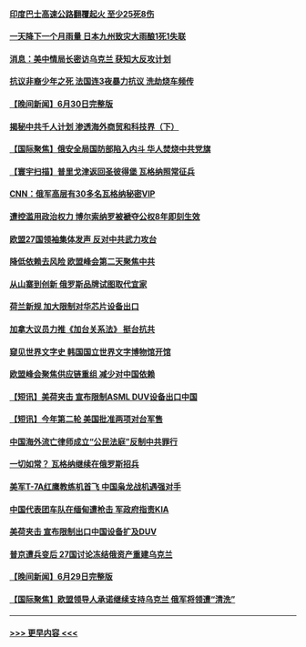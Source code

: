 #### [印度巴士高速公路翻覆起火 至少25死8伤](../pages/prog202/a103741343.md?t=07011843) 
#### [一天降下一个月雨量 日本九州致灾大雨酿1死1失联](../pages/prog202/a103741316.md?t=07011843) 
#### [消息：美中情局长密访乌克兰 获知大反攻计划](../pages/prog202/a103741317.md?t=07011843) 
#### [抗议非裔少年之死 法国连3夜暴力抗议 洗劫烧车频传](../pages/prog202/a103741284.md?t=07011843) 
#### [【晚间新闻】6月30日完整版](../pages/prog202/a103741208.md?t=07011843) 
#### [揭秘中共千人计划 渗透海外商贸和科技界（下）](../pages/prog202/a103741235.md?t=07011843) 
#### [【国际聚焦】俄安全局国防部陷入内斗 华人焚烧中共党旗](../pages/prog202/a103741225.md?t=07011843) 
#### [【寰宇扫描】普里戈津返回圣彼得堡 瓦格纳照常征兵](../pages/prog202/a103741223.md?t=07011843) 
#### [CNN：俄军高层有30多名瓦格纳秘密VIP](../pages/prog202/a103741248.md?t=07011843) 
#### [遭控滥用政治权力 博尔索纳罗被褫夺公权8年即刻生效](../pages/prog202/a103741227.md?t=07011843) 
#### [欧盟27国领袖集体发声 反对中共武力攻台](../pages/prog202/a103741173.md?t=07011843) 
#### [降低依赖去风险 欧盟峰会第二天聚焦中共](../pages/prog202/a103741094.md?t=07011843) 
#### [从山寨到创新 俄罗斯品牌试图取代宜家](../pages/prog202/a103741103.md?t=07011843) 
#### [荷兰新规 加大限制对华芯片设备出口](../pages/prog202/a103741092.md?t=07011843) 
#### [加拿大议员力推《加台关系法》 挺台抗共](../pages/prog202/a103741014.md?t=07011843) 
#### [窥见世界文字史 韩国国立世界文字博物馆开馆](../pages/prog202/a103740956.md?t=07011843) 
#### [欧盟峰会聚焦供应链重组 减少对中国依赖](../pages/prog202/a103740952.md?t=07011843) 
#### [【短讯】美荷夹击 宣布限制ASML DUV设备出口中国](../pages/prog202/a103740949.md?t=07011843) 
#### [【短讯】今年第二轮 美国批准两项对台军售](../pages/prog202/a103740948.md?t=07011843) 
#### [中国海外流亡律师成立“公民法庭”反制中共罪行](../pages/prog202/a103740861.md?t=07011843) 
#### [一切如常？ 瓦格纳继续在俄罗斯招兵](../pages/prog202/a103740779.md?t=07011843) 
#### [美军T-7A红鹰教练机首飞 中国枭龙战机遇强对手](../pages/prog202/a103740789.md?t=07011843) 
#### [中国代表团车队在缅甸遭枪击 军政府指责KIA](../pages/prog202/a103740793.md?t=07011843) 
#### [美荷夹击 宣布限制出口中国设备扩及DUV](../pages/prog202/a103740757.md?t=07011843) 
#### [普京遭兵变后 27国讨论冻结俄资产重建乌克兰](../pages/prog202/a103740745.md?t=07011843) 
#### [【晚间新闻】6月29日完整版](../pages/prog202/a103740577.md?t=07011843) 
#### [【国际聚焦】欧盟领导人承诺继续支持乌克兰 俄军将领遭“清洗”](../pages/prog202/a103740589.md?t=07011843) 

----
#### [ >>> 更早内容 <<< ](../indexes/prog202-earlier.md)
